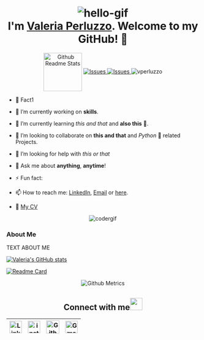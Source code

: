 
<!-- <img src="https://github.com/tusharnankani/tusharnankani/blob/master/Assets/Hi.gif" alt = "hi" width="40px" height="40px"> -->
<h1 align="center"> <img src="https://github.com/tusharnankani/tusharnankani/blob/master/Assets/hello.gif" alt="hello-gif"> <br >I'm <a href="https://www.linkedin.com/in/valeriaperluzzo/">Valeria Perluzzo</a>. Welcome to my GitHub! 🤗</h1>

<p align="center">
    </a>
    <img width="100px" src="https://res.cloudinary.com/anuraghazra/image/upload/v1594908242/logo_ccswme.svg" align="center" alt="Github Readme Stats" />
    </a>
    <a href="https://github.com/vperluzzo/vperluzzo/issues">
    <img alt="Issues" src="https://img.shields.io/github/issues/vperluzzo/vperluzzo?color=0088ff" />
    </a>
    <a href="https://github.com/vperluzzo/vperluzzo/pulls">
    <img alt="Issues" src="https://img.shields.io/github/issues-pr/vperluzzo/vperluzzo?color=0088ff" />
    </a>
    <img src="https://komarev.com/ghpvc/?username=vperluzzo" alt="vperluzzo"/> 
</p> 

- 🤗 Fact1

- 🔭 I’m currently working on **skills**.

- 🌱 I’m currently learning *this and that* and **also this** 💪.

- 👯 I’m looking to collaborate on **this and that** and *Python* 🐍 related Projects.

- 🤔 I’m looking for help with *this or that*

- 💬 Ask me about **anything**, **anytime**!

- ⚡ Fun fact: 

- 📫 How to reach me: [LinkedIn](https://www.linkedin.com/in/valeriaperluzzo/), <a href="mailto:valeriaperluzzo@gmail.com">Email</a> or [here](https://github.com/vperluzzo/vperluzzo/issues/new).

- 📝 <a href="PENDING" target="_blank">My CV</a>

<p align="center"> <img src="https://github.com/tusharnankani/tusharnankani/blob/master/Assets/coder.gif" alt="codergif" /> </p>


### About Me

TEXT ABOUT ME

[![Valeria's GitHub stats](https://github-readme-stats.vercel.app/api?username=vperluzzo&count_private=true&show_icons=true&include_all_commits=true)](https://github-readme-stats.vercel.app/api?username=vperluzzo&count_private=true&show_icons=true&include_all_commits=true)
</a>

<!-- <p align="center"><img alt="GitHub Stats" src="https://github-readme-stats.vercel.app/api?username=vperluzzo&count_private=true&show_icons=true&title_color=fff&icon_color=82d4f7&text_color=d1dae3&bg_color=090909"> </p> -->
</a>

[![Readme Card](https://github-readme-stats.vercel.app/api/pin/?username=vperluzzo&repo=vperluzzo)](https://github.com/vperluzzo/github-readme-stats)

</a>

<p align="center">
  
<img src="https://metrics.lecoq.io/vperluzzo" alt="Github Metrics">
</a>
  
<!-- <img src="https://github-readme-streak-stats.herokuapp.com/?user=vperluzzo" alt="Github Streak Stats"> -->
  
</p>

<!--<p align="center"> <img src="https://github-readme-stats.vercel.app/api?username=vperluzzo&show_icons=true&count_private=true" alt="vperluzzo" />-->
</a>

<!--[![Top Langs](https://github-readme-stats.vercel.app/api/top-langs/?username=vperluzzo&show_icons=true)-->

<!--
## Some Of My Projects
'....'
-->

<div align="center">

<h2>
Connect with me<img src="https://github.com/tusharnankani/tusharnankani/blob/master/Assets/Handshake.gif" height="32px">
</h2>

| [<img src="https://github.com/tusharnankani/tusharnankani/blob/master/Assets/Linkedin.svg" alt="Linkedin Logo" width="32">](https://in.linkedin.com/in/valeriaperluzzo) | [<img src="https://github.com/tusharnankani/tusharnankani/blob/master/Assets/Instagram.svg" alt="instagram logo" width="32">](https://www.instagram.com/valeriarp/) | [<img src="https://cdn.svgporn.com/logos/github-icon.svg" alt="Github logo" width="34">](https://github.com/vperluzzo) | [<img src="https://github.com/tusharnankani/tusharnankani/blob/master/Assets/Gmail.svg" alt="Gmail logo" height="32">](mailto:valeriaperluzzo@gmail.com)|
|:---:|:---:|:---:|:---:|

</div>

<br>
